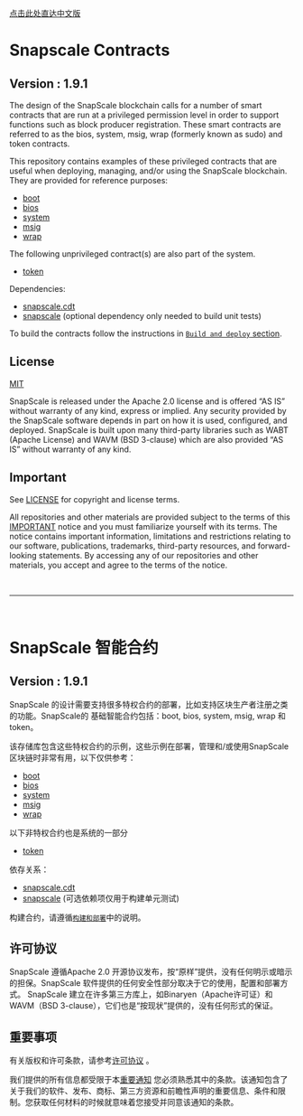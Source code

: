 
<a href="#chinese">点击此处直达中文版 </a>


# Snapscale Contracts

## Version : 1.9.1

The design of the SnapScale blockchain calls for a number of smart contracts that are run at a privileged permission level in order to support functions such as block producer registration. These smart contracts are referred to as the bios, system, msig, wrap (formerly known as sudo) and token contracts.

This repository contains examples of these privileged contracts that are useful when deploying, managing, and/or using the SnapScale blockchain. They are provided for reference purposes:


   * [boot](https://github.com/snapscale/contracts/tree/master/eosio.boot)
   * [bios](https://github.com/snapscale/contracts/tree/master/eosio.bios)
   * [system](https://github.com/snapscale/contracts/tree/master/eosio.system)
   * [msig](https://github.com/snapscale/contracts/tree/master/eosio.msig)
   * [wrap](https://github.com/snapscale/contracts/tree/master/eosio.wrap)

The following unprivileged contract(s) are also part of the system.
   * [token](https://github.com/snapscale/contracts/tree/master/eosio.token)

Dependencies:
* [snapscale.cdt](https://github.com/SnapScale/snapscale.cdt)
* [snapscale](https://github.com/SnapScale/snapscale) (optional dependency only needed to build unit tests)

To build the contracts follow the instructions in [`Build and deploy` section](./docs/02_build-and-deploy.md).


## License

[MIT](./LICENSE)

SnapScale is released under the Apache 2.0 license and is offered “AS IS” without warranty of any kind, express or implied. Any security provided by the SnapScale software depends in part on how it is used, configured, and deployed. SnapScale is built upon many third-party libraries such as WABT (Apache License) and WAVM (BSD 3-clause) which are also provided “AS IS” without warranty of any kind.

## Important

See [LICENSE](./LICENSE) for copyright and license terms.

All repositories and other materials are provided subject to the terms of this [IMPORTANT](./IMPORTANT.md) notice and you must familiarize yourself with its terms.  The notice contains important information, limitations and restrictions relating to our software, publications, trademarks, third-party resources, and forward-looking statements.  By accessing any of our repositories and other materials, you accept and agree to the terms of the notice. <br>

<br>

---

<a id="chinese"></a><br>
# SnapScale 智能合约

## Version : 1.9.1

SnapScale 的设计需要支持很多特权合约的部署，比如支持区块生产者注册之类的功能。SnapScale的 基础智能合约包括：boot, bios, system, msig, wrap 和 token。

该存储库包含这些特权合约的示例，这些示例在部署，管理和/或使用SnapScale 区块链时非常有用，以下仅供参考：

   * [boot](https://github.com/snapscale/contracts/tree/master/eosio.boot)
   * [bios](https://github.com/snapscale/contracts/tree/master/eosio.bios)
   * [system](https://github.com/snapscale/contracts/tree/master/eosio.system)
   * [msig](https://github.com/snapscale/contracts/tree/master/eosio.msig)
   * [wrap](https://github.com/snapscale/contracts/tree/master/eosio.wrap)


以下非特权合约也是系统的一部分
  * [token](https://github.com/snapscale/contracts/tree/master/eosio.token)

依存关系：
* [snapscale.cdt](https://github.com/SnapScale/snapscale.cdt)
* [snapscale](https://github.com/SnapScale/snapscale) (可选依赖项仅用于构建单元测试)

构建合约，请遵循[`构建和部署`](./docs/02_build-and-deploy.md)中的说明。


## 许可协议

SnapScale 遵循Apache 2.0 开源协议发布，按“原样”提供，没有任何明示或暗示的担保。SnapScale 软件提供的任何安全性部分取决于它的使用，配置和部署方式。 SnapScale 建立在许多第三方库上，如Binaryen（Apache许可证）和WAVM（BSD 3-clause），它们也是“按现状”提供的，没有任何形式的保证。


## 重要事项

有关版权和许可条款，请参考[许可协议](./LICENSE) 。

我们提供的所有信息都受限于本[重要通知](./IMPORTANT.md) 您必须熟悉其中的条款。该通知包含了关于我们的软件、发布、商标、第三方资源和前瞻性声明的重要信息、条件和限制。您获取任何材料的时候就意味着您接受并同意该通知的条款。
